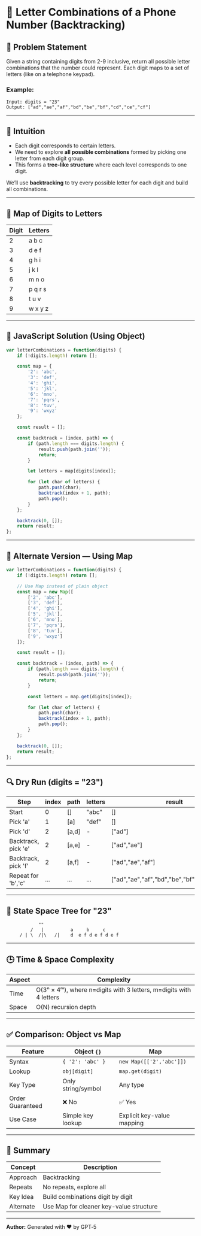# 📘 Letter Combinations of a Phone Number (Backtracking)

## 🧩 Problem Statement
Given a string containing digits from 2-9 inclusive, return all possible letter combinations that the number could represent.
Each digit maps to a set of letters (like on a telephone keypad).

### Example:
```
Input: digits = "23"
Output: ["ad","ae","af","bd","be","bf","cd","ce","cf"]
```

---

## 🧠 Intuition
- Each digit corresponds to certain letters.
- We need to explore **all possible combinations** formed by picking one letter from each digit group.
- This forms a **tree-like structure** where each level corresponds to one digit.

We’ll use **backtracking** to try every possible letter for each digit and build all combinations.

---

## 🧩 Map of Digits to Letters

| Digit | Letters |
|--------|----------|
| 2 | a b c |
| 3 | d e f |
| 4 | g h i |
| 5 | j k l |
| 6 | m n o |
| 7 | p q r s |
| 8 | t u v |
| 9 | w x y z |

---

## 🚀 JavaScript Solution (Using Object)

```js
var letterCombinations = function(digits) {
    if (!digits.length) return [];

    const map = {
        '2': 'abc',
        '3': 'def',
        '4': 'ghi',
        '5': 'jkl',
        '6': 'mno',
        '7': 'pqrs',
        '8': 'tuv',
        '9': 'wxyz'
    };

    const result = [];

    const backtrack = (index, path) => {
        if (path.length === digits.length) {
            result.push(path.join(''));
            return;
        }

        let letters = map[digits[index]];

        for (let char of letters) {
            path.push(char);
            backtrack(index + 1, path);
            path.pop();
        }
    };

    backtrack(0, []);
    return result;
};
```

---

## 🧩 Alternate Version — Using Map

```js
var letterCombinations = function(digits) {
    if (!digits.length) return [];

    // Use Map instead of plain object
    const map = new Map([
        ['2', 'abc'],
        ['3', 'def'],
        ['4', 'ghi'],
        ['5', 'jkl'],
        ['6', 'mno'],
        ['7', 'pqrs'],
        ['8', 'tuv'],
        ['9', 'wxyz']
    ]);

    const result = [];

    const backtrack = (index, path) => {
        if (path.length === digits.length) {
            result.push(path.join(''));
            return;
        }

        const letters = map.get(digits[index]);

        for (let char of letters) {
            path.push(char);
            backtrack(index + 1, path);
            path.pop();
        }
    };

    backtrack(0, []);
    return result;
};
```

---

## 🔍 Dry Run (digits = "23")

| Step | index | path | letters | result |
|------|--------|-------|----------|---------|
| Start | 0 | [] | "abc" | [] |
| Pick 'a' | 1 | [a] | "def" | [] |
| Pick 'd' | 2 | [a,d] | - | ["ad"] |
| Backtrack, pick 'e' | 2 | [a,e] | - | ["ad","ae"] |
| Backtrack, pick 'f' | 2 | [a,f] | - | ["ad","ae","af"] |
| Repeat for 'b','c' | ... | ... | ... | ["ad","ae","af","bd","be","bf","cd","ce","cf"] |

---

## 🌳 State Space Tree for "23"

```
            ""
         /   |          a     b     c
     / | \  /|\   /|    d  e f d e f d e f
```

---

## 🕒 Time & Space Complexity

| Aspect | Complexity |
|---------|-------------|
| Time | O(3ⁿ × 4ᵐ), where n=digits with 3 letters, m=digits with 4 letters |
| Space | O(N) recursion depth |

---

## ✅ Comparison: Object vs Map

| Feature | Object `{}` | Map |
|----------|-------------|-----|
| Syntax | `{ '2': 'abc' }` | `new Map([['2','abc']])` |
| Lookup | `obj[digit]` | `map.get(digit)` |
| Key Type | Only string/symbol | Any type |
| Order Guaranteed | ❌ No | ✅ Yes |
| Use Case | Simple key lookup | Explicit key-value mapping |

---

## 🧾 Summary
| Concept | Description |
|----------|--------------|
| Approach | Backtracking |
| Repeats | No repeats, explore all |
| Key Idea | Build combinations digit by digit |
| Alternate | Use Map for cleaner key-value structure |

---
**Author:** Generated with ❤️ by GPT‑5
